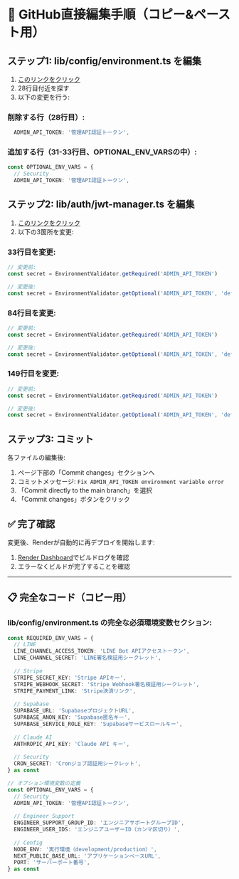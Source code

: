 # 🔧 GitHub直接編集手順（コピー&ペースト用）

## ステップ1: lib/config/environment.ts を編集

1. [このリンクをクリック](https://github.com/IKEMENLTD/gasgenerator/edit/main/lib/config/environment.ts)
2. 28行目付近を探す
3. 以下の変更を行う:

### 削除する行（28行目）:
```typescript
  ADMIN_API_TOKEN: '管理API認証トークン',
```

### 追加する行（31-33行目、OPTIONAL_ENV_VARSの中）:
```typescript
const OPTIONAL_ENV_VARS = {
  // Security
  ADMIN_API_TOKEN: '管理API認証トークン',
```

## ステップ2: lib/auth/jwt-manager.ts を編集

1. [このリンクをクリック](https://github.com/IKEMENLTD/gasgenerator/edit/main/lib/auth/jwt-manager.ts)
2. 以下の3箇所を変更:

### 33行目を変更:
```typescript
// 変更前:
const secret = EnvironmentValidator.getRequired('ADMIN_API_TOKEN')

// 変更後:
const secret = EnvironmentValidator.getOptional('ADMIN_API_TOKEN', 'default_secret_key_for_development')
```

### 84行目を変更:
```typescript
// 変更前:
const secret = EnvironmentValidator.getRequired('ADMIN_API_TOKEN')

// 変更後:
const secret = EnvironmentValidator.getOptional('ADMIN_API_TOKEN', 'default_secret_key_for_development')
```

### 149行目を変更:
```typescript
// 変更前:
const secret = EnvironmentValidator.getRequired('ADMIN_API_TOKEN')

// 変更後:
const secret = EnvironmentValidator.getOptional('ADMIN_API_TOKEN', 'default_secret_key_for_development')
```

## ステップ3: コミット

各ファイルの編集後:
1. ページ下部の「Commit changes」セクションへ
2. コミットメッセージ: `Fix ADMIN_API_TOKEN environment variable error`
3. 「Commit directly to the main branch」を選択
4. 「Commit changes」ボタンをクリック

## ✅ 完了確認

変更後、Renderが自動的に再デプロイを開始します:
1. [Render Dashboard](https://dashboard.render.com/)でビルドログを確認
2. エラーなくビルドが完了することを確認

---

## 📋 完全なコード（コピー用）

### lib/config/environment.ts の完全な必須環境変数セクション:
```typescript
const REQUIRED_ENV_VARS = {
  // LINE
  LINE_CHANNEL_ACCESS_TOKEN: 'LINE Bot APIアクセストークン',
  LINE_CHANNEL_SECRET: 'LINE署名検証用シークレット',
  
  // Stripe
  STRIPE_SECRET_KEY: 'Stripe APIキー',
  STRIPE_WEBHOOK_SECRET: 'Stripe Webhook署名検証用シークレット',
  STRIPE_PAYMENT_LINK: 'Stripe決済リンク',
  
  // Supabase
  SUPABASE_URL: 'SupabaseプロジェクトURL',
  SUPABASE_ANON_KEY: 'Supabase匿名キー',
  SUPABASE_SERVICE_ROLE_KEY: 'Supabaseサービスロールキー',
  
  // Claude AI
  ANTHROPIC_API_KEY: 'Claude API キー',
  
  // Security
  CRON_SECRET: 'Cronジョブ認証用シークレット',
} as const

// オプション環境変数の定義
const OPTIONAL_ENV_VARS = {
  // Security
  ADMIN_API_TOKEN: '管理API認証トークン',
  
  // Engineer Support
  ENGINEER_SUPPORT_GROUP_ID: 'エンジニアサポートグループID',
  ENGINEER_USER_IDS: 'エンジニアユーザーID（カンマ区切り）',
  
  // Config
  NODE_ENV: '実行環境（development/production）',
  NEXT_PUBLIC_BASE_URL: 'アプリケーションベースURL',
  PORT: 'サーバーポート番号',
} as const
```